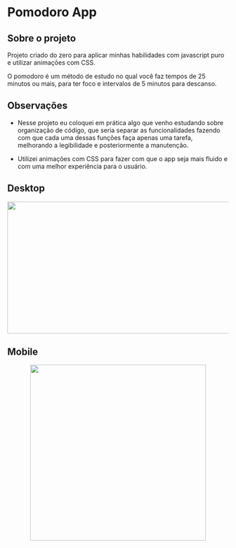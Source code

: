 # Pomodoro App

## Sobre o projeto
Projeto criado do zero para aplicar minhas habilidades com javascript puro e utilizar animações com CSS.

O pomodoro é um método de estudo no qual você faz tempos de 25 minutos ou mais, para ter foco e intervalos de 5 minutos para descanso.

## Observações
- Nesse projeto eu coloquei em prática algo que venho estudando sobre organização de código, que seria separar as funcionalidades fazendo com que cada uma dessas funções faça apenas uma tarefa, melhorando a legibilidade e posteriormente a manutenção. 

- Utilizei animações com CSS para fazer com que o app seja mais fluido e com uma melhor experiência para o usuário.

## Desktop 
<p align="center">
  <img src="https://github.com/Leonardo-Burtet/pomodoro.js/blob/main/Pomodoro-Cronometer-Timer.gif" width="600" height="300" />
 </p>
 
 ## Mobile
 
 <p align="center"> 
  <img src="https://github.com/Leonardo-Burtet/pomodoro.js/blob/main/Pomodoro-Cronometer-Timer%20(1).gif" width="400" height="400" />
  </p>
